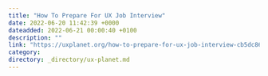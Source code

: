 ```yaml
---
title: "How To Prepare For UX Job Interview"
date: 2022-06-20 11:42:39 +0000
dateadded: 2022-06-21 00:00:40 +0100
description: ""
link: "https://uxplanet.org/how-to-prepare-for-ux-job-interview-cb5dc8653228?source=rss----819cc2aaeee0---4"
category:
directory: _directory/ux-planet.md
---
```

